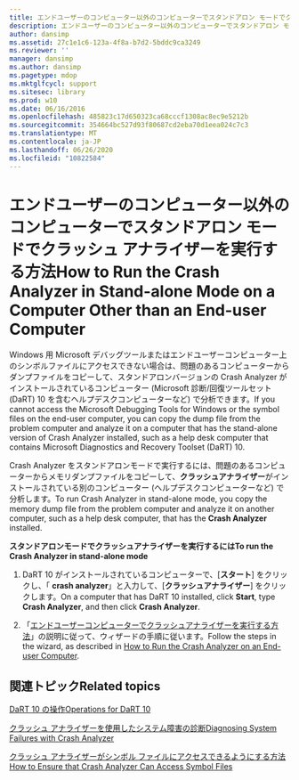 ```yaml
---
title: エンドユーザーのコンピューター以外のコンピューターでスタンドアロン モードでクラッシュ アナライザーを実行する方法
description: エンドユーザーのコンピューター以外のコンピューターでスタンドアロン モードでクラッシュ アナライザーを実行する方法
author: dansimp
ms.assetid: 27c1e1c6-123a-4f8a-b7d2-5bddc9ca3249
ms.reviewer: ''
manager: dansimp
ms.author: dansimp
ms.pagetype: mdop
ms.mktglfcycl: support
ms.sitesec: library
ms.prod: w10
ms.date: 06/16/2016
ms.openlocfilehash: 485823c17d650323ca68cccf1308ac8ec9e5212b
ms.sourcegitcommit: 354664bc527d93f80687cd2eba70d1eea024c7c3
ms.translationtype: MT
ms.contentlocale: ja-JP
ms.lasthandoff: 06/26/2020
ms.locfileid: "10822584"
---
```

# <span data-ttu-id="3e97c-103">エンドユーザーのコンピューター以外のコンピューターでスタンドアロン モードでクラッシュ アナライザーを実行する方法</span><span class="sxs-lookup"><span data-stu-id="3e97c-103">How to Run the Crash Analyzer in Stand-alone Mode on a Computer Other than an End-user Computer</span></span>


<span data-ttu-id="3e97c-104">Windows 用 Microsoft デバッグツールまたはエンドユーザーコンピューター上のシンボルファイルにアクセスできない場合は、問題のあるコンピューターからダンプファイルをコピーして、スタンドアロンバージョンの Crash Analyzer がインストールされているコンピューター (Microsoft 診断/回復ツールセット (DaRT) 10 を含むヘルプデスクコンピューターなど) で分析できます。</span><span class="sxs-lookup"><span data-stu-id="3e97c-104">If you cannot access the Microsoft Debugging Tools for Windows or the symbol files on the end-user computer, you can copy the dump file from the problem computer and analyze it on a computer that has the stand-alone version of Crash Analyzer installed, such as a help desk computer that contains Microsoft Diagnostics and Recovery Toolset (DaRT) 10.</span></span>

<span data-ttu-id="3e97c-105">Crash Analyzer をスタンドアロンモードで実行するには、問題のあるコンピューターからメモリダンプファイルをコピーして、**クラッシュアナライザー**がインストールされている別のコンピューター (ヘルプデスクコンピューターなど) で分析します。</span><span class="sxs-lookup"><span data-stu-id="3e97c-105">To run Crash Analyzer in stand-alone mode, you copy the memory dump file from the problem computer and analyze it on another computer, such as a help desk computer, that has the **Crash Analyzer** installed.</span></span>

**<span data-ttu-id="3e97c-106">スタンドアロンモードでクラッシュアナライザーを実行するには</span><span class="sxs-lookup"><span data-stu-id="3e97c-106">To run the Crash Analyzer in stand-alone mode</span></span>**

1.  <span data-ttu-id="3e97c-107">DaRT 10 がインストールされているコンピューターで、[**スタート**] をクリックし、「 **crash analyzer**」と入力して、[**クラッシュアナライザー**] をクリックします。</span><span class="sxs-lookup"><span data-stu-id="3e97c-107">On a computer that has DaRT 10 installed, click **Start**, type **Crash Analyzer**, and then click **Crash Analyzer**.</span></span>

2.  <span data-ttu-id="3e97c-108">「[エンドユーザーコンピューターでクラッシュアナライザーを実行する方法](how-to-run-the-crash-analyzer-on-an-end-user-computer-dart-10.md)」の説明に従って、ウィザードの手順に従います。</span><span class="sxs-lookup"><span data-stu-id="3e97c-108">Follow the steps in the wizard, as described in [How to Run the Crash Analyzer on an End-user Computer](how-to-run-the-crash-analyzer-on-an-end-user-computer-dart-10.md).</span></span>

## <span data-ttu-id="3e97c-109">関連トピック</span><span class="sxs-lookup"><span data-stu-id="3e97c-109">Related topics</span></span>


[<span data-ttu-id="3e97c-110">DaRT 10 の操作</span><span class="sxs-lookup"><span data-stu-id="3e97c-110">Operations for DaRT 10</span></span>](operations-for-dart-10.md)

[<span data-ttu-id="3e97c-111">クラッシュ アナライザーを使用したシステム障害の診断</span><span class="sxs-lookup"><span data-stu-id="3e97c-111">Diagnosing System Failures with Crash Analyzer</span></span>](diagnosing-system-failures-with-crash-analyzer-dart-10.md)

[<span data-ttu-id="3e97c-112">クラッシュ アナライザーがシンボル ファイルにアクセスできるようにする方法</span><span class="sxs-lookup"><span data-stu-id="3e97c-112">How to Ensure that Crash Analyzer Can Access Symbol Files</span></span>](how-to-ensure-that-crash-analyzer-can-access-symbol-files-dart-10.md)

 

 





